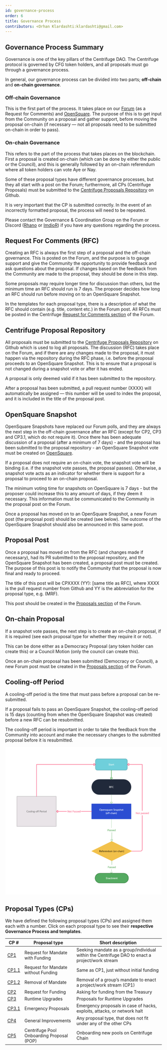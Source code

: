 ```yaml
---
id: governance-process
order: 6
title: Governance Process
contributors: <Orhan Klardashti:klardashti@gmail.com>
---
```


## Governance Process Summary

Governance is one of the key pillars of the Centrifuge DAO. The Centrifuge protocol is governed by CFG token holders, and all proposals must go through a governance process.

In general, our governance process can be divided into two parts; **off-chain** and **on-chain governance**.

### Off-chain Governance
This is the first part of the process. It takes place on our [Forum](https://gov.centrifuge.io/) (as a Request for Comments) and [OpenSquare](https://voting.opensquare.io/space/centrifuge). The purpose of this is to get input from the Community on a proposal and gather support, before moving the proposal on-chain (if necessary — not all proposals need to be submitted on-chain in order to pass).

### On-chain Governance
This refers to the part of the process that takes places on the blockchain. First a proposal is created on-chain (which can be done by either the public or the Council), and this is generally followed by an on-chain referendum where all token holders can vote Aye or Nay.

Some of these proposal types have different governance processes, but they all start with a post on the Forum; furthermore, all CPs (Centrifuge Proposals) must be submitted to the [Centrifuge Proposals Repository](https://github.com/centrifuge/cps) on Github.

It is very important that the CP is submitted correctly. In the event of an incorrectly formatted proposal, the process will need to be repeated.

Please contact the Governance & Coordination Group on the Forum or Discord ([Rhano](https://gov.centrifuge.io/u/Rhano) or [ImdioR](https://gov.centrifuge.io/u/imdior)) if you have any questions regarding the process.

## Request For Comments (RFC)

Creating an RFC is always the first step of a proposal and the off-chain governance. This is posted on the Forum, and the purpose is to gauge support and give the Community the opportunity to provide feedback and ask questions about the proposal. If changes based on the feedback from the Community are made to the proposal, they should be done in this step.

Some proposals may require longer time for discussion than others, but the minimum time an RFC should run is 7 days. The proposer decides how long an RFC should run before moving on to an OpenSquare Snapshot.

In the templates for each proposal type, there is a description of what the RFC should contain (e.g. title, content etc.) in the Forum post. All RFCs must be posted in the Centrifuge [Request for Comments section](https://gov.centrifuge.io/c/cfg-governance/request-for-comments/37) of the Forum.

## Centrifuge Proposal Repository

All proposals must be submitted to the [Centrifuge Proposals Repository](https://github.com/centrifuge/cps) on Github which is used to log all proposals. The discussion (RFC) takes place on the Forum, and if there are any changes made to the proposal, it must happen via the repository during the RFC phase, i.e. before the proposal proceeds to an OpenSquare Snapshot. This is to ensure that a proposal is not changed during a snapshot vote or after it has ended.

A proposal is only deemed valid if it has been submitted to the repository.

After a proposal has been submitted, a pull request number (XXXX) will automatically be assigned — this number will be used to index the proposal, and it is included in the title of the proposal post.

## OpenSquare Snapshot 

OpenSquare Snapshots have replaced our Forum polls, and they are always the next step in the off-chain governance after an RFC (except for CP2, CP3 and CP3.1, which do not require it). Once there has been adequate discussion of a proposal (after a minimum of 7 days) - and the proposal has been submitted to the proposal repository - an OpenSquare Snapshot vote must be created on [OpenSquare](https://voting.opensquare.io/space/centrifuge).

If a proposal does not require an on-chain vote, the snapshot vote will be binding (i.e. if the snapshot vote passes, the proposal passes). Otherwise, a snapshot vote acts as an indicator for whether there is support for a proposal to proceed to an on-chain proposal.

The minimum voting time for snapshots on OpenSquare is 7 days - but the proposer could increase this to any amount of days, if they deem it necessary. This information must be communicated to the Community in the proposal post on the Forum.

Once a proposal has moved on to an OpenSquare Snapshot, a new Forum post (the proposal post) should be created (see below). 
The outcome of the OpenSquare Snapshot should also be announced in this same post.

## Proposal Post

Once a proposal has moved on from the RFC (and changes made if necessary), had its PR submitted to the proposal repository, and the OpenSquare Snapshot has been created, a proposal post must be created. The purpose of this post is to notify the Community that the proposal is now final and ready to proceed.

The title of this post will be CPXXXX (YY): [same title as RFC], where XXXX is the pull request number from Github and YY is the abbreviation for the proposal type, e.g. (MRF).

This post should be created in the [Proposals section](https://gov.centrifuge.io/c/cfg-governance/chain-governance/18) of the Forum.

## On-chain Proposal

If a snapshot vote passes, the next step is to create an on-chain proposal, if it is required (see each proposal type for whether they require it or not).

This can be done either as a Democracy Proposal (any token holder can create this) or a Council Motion (only the council can create this).

Once an on-chain proposal has been submitted (Democracy or Council), a new Forum post must be created in the [Proposals section](https://gov.centrifuge.io/c/cfg-governance/chain-governance/18) of the Forum.

## Cooling-off Period

A cooling-off period is the time that must pass before a proposal can be re-submitted. 

If a proposal fails to pass an OpenSquare Snapshot, the cooling-off period is 15 days (counting from when the OpenSquare Snapshot was created) before a new RFC can be resubmitted.

The cooling-off period is important in order to take the feedback from the Community into account and make the necessary changes to the submitted proposal before it is resubmitted.

![](./images/cooloff.jpg#width=60%;)


## Proposal Types (CPs)

We have defined the following proposal types (CPs) and assigned them each with a number. Click on each proposal type to see their **respective Governance Process and templates**.

|CP #|Proposal type|Short description|
| --- | --- | --- |
|[CP1](https://github.com/centrifuge/cps/blob/main/cps/CP1/CP1.md)|Request for Mandate with Funding|Seeking mandate as a group/individual within the Centrifuge DAO to enact a project/work stream|
|[CP1.1](https://github.com/centrifuge/cps/blob/main/cps/CP1/CP1.md)|Request for Mandate without Funding|Same as CP1, just without initial funding|
|[CP1.2](https://github.com/centrifuge/cps/blob/main/cps/CP1/CP1.md)|Removal of Mandate|Removal of a group’s mandate to enact a project/work stream (CP1)|
|[CP2](https://github.com/centrifuge/cps/blob/main/cps/CP2/CP2.md)|Request for Funding|Asking for funding from the Treasury|
|[CP3](https://github.com/centrifuge/cps/blob/main/cps/CP3/CP3.md)|Runtime Upgrades|Proposals for Runtime Upgrades|
|[CP3.1](https://github.com/centrifuge/cps/blob/main/cps/CP3/CP3.md)|Emergency Proposals|Emergency proposals in case of hacks, exploits, attacks, or network halt|
|[CP4](https://github.com/centrifuge/cps/blob/main/cps/CP4/CP4.md)|General Improvements|Any proposal type, that does not fit under any of the other CPs|
|[CP5](https://github.com/centrifuge/cps/blob/main/cps/CP5/CP5.md)|Centrifuge Pool Onboarding Proposal (POP)|Onboarding new pools on Centrifuge Chain|

